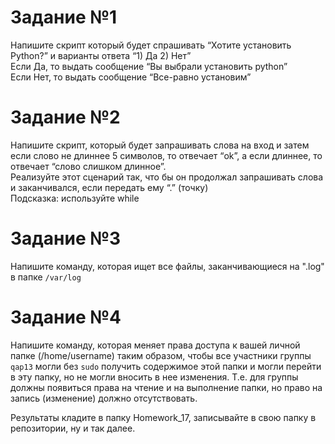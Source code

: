 # Задание №1  
Напишите скрипт который будет спрашивать “Хотите установить Python?”  и варианты ответа “1) Да 2) Нет”  
Если Да, то выдать сообщение “Вы выбрали установить python”  
Если Нет, то выдать сообщение “Все-равно установим”  


# Задание №2  
Напишите скрипт, который будет запрашивать слова на вход и затем если слово не длиннее 5 символов, то отвечает “ok”, а если длиннее, то отвечает “слово слишком длинное”.  
Реализуйте этот сценарий так, что бы он продолжал запрашивать слова и заканчивался, если передать ему “.” (точку)  
Подсказка: используйте while   

# Задание №3
Напишите команду, которая ищет все файлы, заканчивающиеся на ".log" в папке `/var/log`

# Задание №4
Напишите команду, которая меняет права доступа к вашей личной папке (/home/username) таким образом, чтобы все участники группы `qap13` могли без `sudo` получить содержимое этой папки и могли перейти в эту папку, но не могли вносить в нее изменения. Т.е. для группы должны появиться права на чтение и на выполнение папки, но право на запись (изменение) должно отсутствовать.

Результаты кладите в папку Homework_17, записывайте в свою папку в репозитории, ну и так далее.